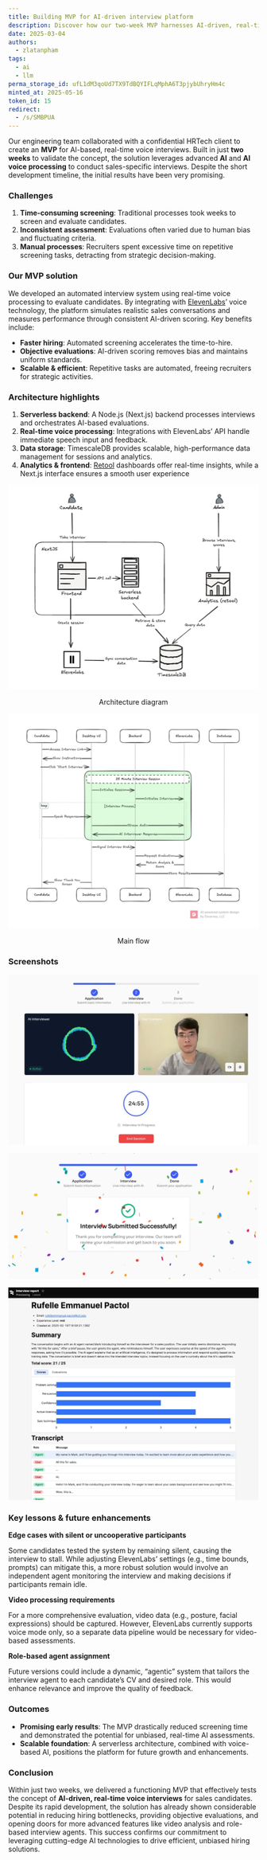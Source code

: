 ```yaml
---
title: Building MVP for AI-driven interview platform
description: Discover how our two-week MVP harnesses AI-driven, real-time voice processing to streamline interviews, reduce bias, and accelerate hiring success
date: 2025-03-04
authors:
  - zlatanpham
tags:
  - ai
  - llm
perma_storage_id: ufL1dM3qoUd7TX9TdBQYIFLqMphA6T3pjybUhryHm4c
minted_at: 2025-05-16
token_id: 15
redirect:
  - /s/SMBPUA
---
```


Our engineering team collaborated with a confidential HRTech client to create an **MVP** for AI-based, real-time voice interviews. Built in just **two weeks** to validate the concept, the solution leverages advanced **AI** and **AI voice processing** to conduct sales-specific interviews. Despite the short development timeline, the initial results have been very promising.

### Challenges

1. **Time-consuming screening**: Traditional processes took weeks to screen and evaluate candidates.
2. **Inconsistent assessment**: Evaluations often varied due to human bias and fluctuating criteria.
3. **Manual processes**: Recruiters spent excessive time on repetitive screening tasks, detracting from strategic decision-making.

### Our MVP solution

We developed an automated interview system using real-time voice processing to evaluate candidates. By integrating with [ElevenLabs](https://elevenlabs.io/)’ voice technology, the platform simulates realistic sales conversations and measures performance through consistent AI-driven scoring. Key benefits include:

- **Faster hiring**: Automated screening accelerates the time-to-hire.
- **Objective evaluations**: AI-driven scoring removes bias and maintains uniform standards.
- **Scalable & efficient**: Repetitive tasks are automated, freeing recruiters for strategic activities.

### Architecture highlights

1. **Serverless backend**: A Node.js (Next.js) backend processes interviews and orchestrates AI-based evaluations.
2. **Real-time voice processing**: Integrations with ElevenLabs’ API handle immediate speech input and feedback.
3. **Data storage**: TimescaleDB provides scalable, high-performance data management for sessions and analytics.
4. **Analytics & frontend**: [Retool](https://retool.com/) dashboards offer real-time insights, while a Next.js interface ensures a smooth user experience

![](assets/ai-interview-architecture.webp)

<p style="text-align: center; margin-top: 0">Architecture diagram</p>

![](assets/ai-interview-flow.webp)

<p style="text-align: center; margin-top: 0">Main flow</p>

### Screenshots

![](assets/ai-interview-screenshot-1.webp)

![](assets/ai-interview-screenshot-2.webp)

![](assets/ai-interview-screenshot-3.webp)

### Key lessons & future enhancements

**Edge cases with silent or uncooperative participants**

Some candidates tested the system by remaining silent, causing the interview to stall. While adjusting ElevenLabs’ settings (e.g., time bounds, prompts) can mitigate this, a more robust solution would involve an independent agent monitoring the interview and making decisions if participants remain idle.

**Video processing requirements**

For a more comprehensive evaluation, video data (e.g., posture, facial expressions) should be captured. However, ElevenLabs currently supports voice mode only, so a separate data pipeline would be necessary for video-based assessments.

**Role-based agent assignment**

Future versions could include a dynamic, “agentic” system that tailors the interview agent to each candidate’s CV and desired role. This would enhance relevance and improve the quality of feedback.

### Outcomes

- **Promising early results**: The MVP drastically reduced screening time and demonstrated the potential for unbiased, real-time AI assessments.
- **Scalable foundation**: A serverless architecture, combined with voice-based AI, positions the platform for future growth and enhancements.

### Conclusion

Within just two weeks, we delivered a functioning MVP that effectively tests the concept of **AI-driven, real-time voice interviews** for sales candidates. Despite its rapid development, the solution has already shown considerable potential in reducing hiring bottlenecks, providing objective evaluations, and opening doors for more advanced features like video analysis and role-based interview agents. This success confirms our commitment to leveraging cutting-edge AI technologies to drive efficient, unbiased hiring solutions.
